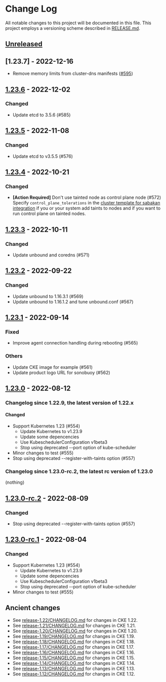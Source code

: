 # Change Log

All notable changes to this project will be documented in this file.
This project employs a versioning scheme described in [RELEASE.md](RELEASE.md#versioning).

## [Unreleased]

## [1.23.7] - 2022-12-16

- Remove memory limits from cluster-dns manifests ([#595](https://github.com/cybozu-go/cke/pull/595))

## [1.23.6] - 2022-12-02

### Changed

- Update etcd to 3.5.6 (#585)

## [1.23.5] - 2022-11-08

### Changed

- Update etcd to v3.5.5 (#576)

## [1.23.4] - 2022-10-21

### Changed

- **\[Action Required\]** Don't use tainted node as control plane node (#572) \
    Specify `control_plane_tolerations` in the [cluster template for sabakan integration](docs/sabakan-integration.md#cluster-template)
    if you or your system add taints to nodes and if you want to run
    control plane on tainted nodes.

## [1.23.3] - 2022-10-11

### Changed

- Update unbound and coredns (#571)

## [1.23.2] - 2022-09-22

### Changed

- Update unbound to 1.16.3.1 (#569)
- Update unbound to 1.16.1.2 and tune unbound.conf (#567)

## [1.23.1] - 2022-09-14

### Fixed

- Improve agent connection handling during rebooting (#565)

### Others

- Update CKE image for example (#561)
- Update product logo URL for sonobuoy (#562)

## [1.23.0] - 2022-08-12

### Changelog since 1.22.9, the latest version of 1.22.x

#### Changed

- Support Kubernetes 1.23 (#554)
    - Update Kubernetes to v1.23.9
    - Update some depencencies
    - Use KubeschedulerConfiguration v1beta3
    - Stop using deprecated --port option of kube-scheduler
- Minor changes to test (#555)
- Stop using deprecated --register-with-taints option (#557)

### Changelog since 1.23.0-rc.2, the latest rc version of 1.23.0

(nothing)

## [1.23.0-rc.2] - 2022-08-09

### Changed

- Stop using deprecated --register-with-taints option (#557)

## [1.23.0-rc.1] - 2022-08-04

### Changed

- Support Kubernetes 1.23 (#554)
    - Update Kubernetes to v1.23.9
    - Update some depencencies
    - Use KubeschedulerConfiguration v1beta3
    - Stop using deprecated --port option of kube-scheduler
- Minor changes to test (#555)

## Ancient changes

- See [release-1.22/CHANGELOG.md](https://github.com/cybozu-go/cke/blob/release-1.22/CHANGELOG.md) for changes in CKE 1.22.
- See [release-1.21/CHANGELOG.md](https://github.com/cybozu-go/cke/blob/release-1.21/CHANGELOG.md) for changes in CKE 1.21.
- See [release-1.20/CHANGELOG.md](https://github.com/cybozu-go/cke/blob/release-1.20/CHANGELOG.md) for changes in CKE 1.20.
- See [release-1.19/CHANGELOG.md](https://github.com/cybozu-go/cke/blob/release-1.19/CHANGELOG.md) for changes in CKE 1.19.
- See [release-1.18/CHANGELOG.md](https://github.com/cybozu-go/cke/blob/release-1.18/CHANGELOG.md) for changes in CKE 1.18.
- See [release-1.17/CHANGELOG.md](https://github.com/cybozu-go/cke/blob/release-1.17/CHANGELOG.md) for changes in CKE 1.17.
- See [release-1.16/CHANGELOG.md](https://github.com/cybozu-go/cke/blob/release-1.16/CHANGELOG.md) for changes in CKE 1.16.
- See [release-1.15/CHANGELOG.md](https://github.com/cybozu-go/cke/blob/release-1.15/CHANGELOG.md) for changes in CKE 1.15.
- See [release-1.14/CHANGELOG.md](https://github.com/cybozu-go/cke/blob/release-1.14/CHANGELOG.md) for changes in CKE 1.14.
- See [release-1.13/CHANGELOG.md](https://github.com/cybozu-go/cke/blob/release-1.13/CHANGELOG.md) for changes in CKE 1.13.
- See [release-1.12/CHANGELOG.md](https://github.com/cybozu-go/cke/blob/release-1.12/CHANGELOG.md) for changes in CKE 1.12.

[Unreleased]: https://github.com/cybozu-go/cke/compare/v1.23.6...HEAD
[1.23.6]: https://github.com/cybozu-go/cke/compare/v1.23.5...v1.23.6
[1.23.5]: https://github.com/cybozu-go/cke/compare/v1.23.4...v1.23.5
[1.23.4]: https://github.com/cybozu-go/cke/compare/v1.23.3...v1.23.4
[1.23.3]: https://github.com/cybozu-go/cke/compare/v1.23.2...v1.23.3
[1.23.2]: https://github.com/cybozu-go/cke/compare/v1.23.1...v1.23.2
[1.23.1]: https://github.com/cybozu-go/cke/compare/v1.23.0...v1.23.1
[1.23.0]: https://github.com/cybozu-go/cke/compare/v1.22.9...v1.23.0
[1.23.0-rc.2]: https://github.com/cybozu-go/cke/compare/v1.23.0-rc.1...v1.23.0-rc.2
[1.23.0-rc.1]: https://github.com/cybozu-go/cke/compare/v1.22.9...v1.23.0-rc.1
